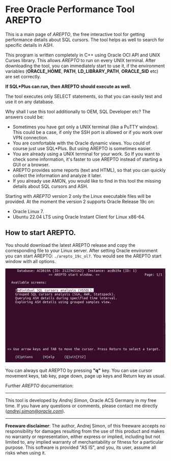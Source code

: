 # Free Oracle Performance Tool AREPTO
This is a main page of *AREPTO*, the free interactive tool for getting performance details 
about SQL cursors. The tool helps as well to search for specific details in ASH.

This program is written completely in C++ using Oracle OCI API and UNIX Curses library. 
This allows *AREPTO* to run on every UNIX terminal. After downloading the tool, you can 
immediately start to use it, if the environment variables (**ORACLE_HOME**, **PATH**,
**LD_LIBRARY_PATH**, **ORACLE_SID** etc) are set correctly. 

**If SQL*Plus can run, then AREPTO should execute as well.**

The tool executes only SELECT statements, so that you can easily test and use it on any database.

Why shall I use this tool additionally to OEM, SQL Developer etc? The answers could be:

* Sometimes you have got only a UNIX terminal (like a PuTTY window). This could be a case,
  if only the SSH port is allowed or if you work over VPN connection.
* You are comfortable with the Oracle dynamic views. You could of course just use SQL*Plus. 
  But using AREPTO is sometimes easier.
* You are already using a UNIX terminal for your work. So If you want to check some information,
  it's faster to use AREPTO instead of starting a GUI or a browser.
* AREPTO provides some reports (text and HTML), so that you can quickly collect the information 
  and analyze it later.
* If you already use AMON, you would like to find in this tool the missing details about SQL cursors and ASH.

Starting with *AREPTO* version 2 only the Linux executable files will be provided. At the moment
the version 2 supports Oracle Release 19c on:
* Oracle Linux 7.
* Ubuntu 22.04 LTS using Oracle Instant Client for Linux x86-64.

## How to start AREPTO.

You should download the latest AREPTO release and copy the corresponding file to your Linux server.
After setting Oracle environment you can start AREPTO: `./arepto_19c_ol7`. You would see the 
AREPTO start window with all options.

![AREPTO start window.](https://github.com/asimondev/arepto/blob/master/screenshots/arepto_start.png)

You can always quit AREPTO by pressing **"q"** key. You can use cursor movement keys, tab key, 
page down, page up keys and Return key as usual.

Further *AREPTO* documentation:

***

This tool is developed by *Andrej Simon*, Oracle ACS Germany in my free time. If you have any 
questions or comments, please contact me directly (*andrej.simon@oracle.com*).

***

**Freeware disclaimer**: The author, Andrej Simon, of this freeware accepts no responsibility for 
damages resulting from the use of this product and makes no warranty or representation, 
either express or implied, including but not limited to, any implied warranty of merchantability 
or fitness for a particular purpose. This software is provided "AS IS", and you, its user, 
assume all risks when using it.